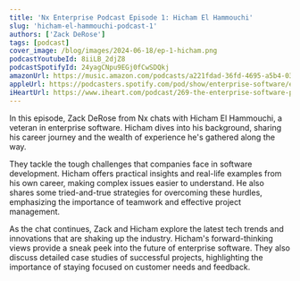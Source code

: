 ```yaml
---
title: 'Nx Enterprise Podcast Episode 1: Hicham El Hammouchi'
slug: 'hicham-el-hammouchi-podcast-1'
authors: ['Zack DeRose']
tags: [podcast]
cover_image: /blog/images/2024-06-18/ep-1-hicham.png
podcastYoutubeId: 8iiLB_2djZ8
podcastSpotifyId: 24yagCNpu9EGj0fCwSDQkj
amazonUrl: https://music.amazon.com/podcasts/a221fdad-36fd-4695-a5b4-038d7b99d284/episodes/899a2e4c-2e56-4dfa-a3e3-e69eb216f2b0/the-enterprise-software-podcast-by-nx-the-enterprise-software-podcast-by-nx-1-hicham-el-hamouchi
appleUrl: https://podcasters.spotify.com/pod/show/enterprise-software/episodes/The-Enterprise-Software-Podcast-By-Nx-1--Hicham-El-Hamouchi-e2l0302
iHeartUrl: https://www.iheart.com/podcast/269-the-enterprise-software-po-186891508/episode/the-enterprise-software-podcast-by-nx-186891511/
---
```


In this episode, Zack DeRose from Nx chats with Hicham El Hammouchi, a veteran in enterprise software. Hicham dives into his background, sharing his career journey and the wealth of experience he's gathered along the way.

They tackle the tough challenges that companies face in software development. Hicham offers practical insights and real-life examples from his own career, making complex issues easier to understand. He also shares some tried-and-true strategies for overcoming these hurdles, emphasizing the importance of teamwork and effective project management.

As the chat continues, Zack and Hicham explore the latest tech trends and innovations that are shaking up the industry. Hicham's forward-thinking views provide a sneak peek into the future of enterprise software. They also discuss detailed case studies of successful projects, highlighting the importance of staying focused on customer needs and feedback.
